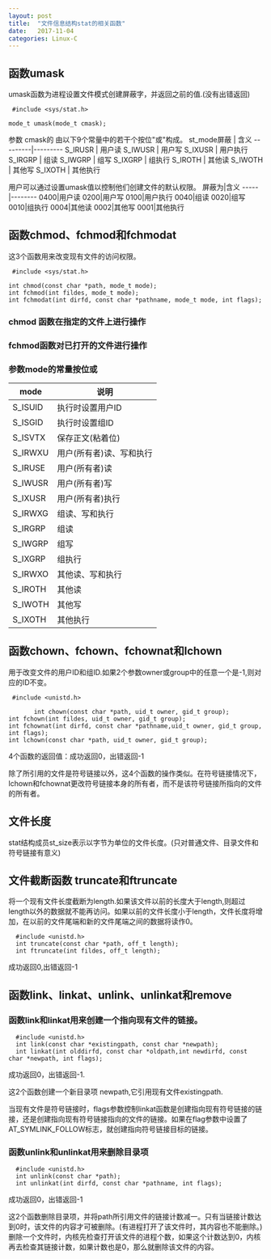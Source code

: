 ```yaml
---
layout: post
title:  "文件信息结构stat的相关函数"
date:   2017-11-04
categories: Linux-C
---
```

## 函数umask
umask函数为进程设置文件模式创建屏蔽字，并返回之前的值.(没有出错返回)
```
 #include <sys/stat.h>

mode_t umask(mode_t cmask);
```
参数 cmask的 由以下9个常量中的若干个按位"或"构成。
st_mode屏蔽   |    含义 
---------|---------
 S_IRUSR    |  用户读
 S_IWUSR    |   用户写
S_IXUSR     |   用户执行
S_IRGRP     |    组读
S_IWGRP     |    组写
S_IXGRP     |    组执行
S_IROTH     |    其他读
S_IWOTH     |    其他写
S_IXOTH     |   其他执行

用户可以通过设置umask值以控制他们创建文件的默认权限。
屏蔽为|含义
-----|--------
0400|用户读
0200|用户写
0100|用户执行
0040|组读
0020|组写
0010|组执行
0004|其他读
0002|其他写
0001|其他执行
## 函数chmod、fchmod和fchmodat
这3个函数用来改变现有文件的访问权限。
```
 #include <sys/stat.h>

int chmod(const char *path, mode_t mode);
int fchmod(int fildes, mode_t mode);
int fchmodat(int dirfd, const char *pathname, mode_t mode, int flags);
```
### chmod 函数在指定的文件上进行操作
### fchmod函数对已打开的文件进行操作
### 参数mode的常量按位或
mode|说明
----|-----
S_ISUID|执行时设置用户ID
S_ISGID|执行时设置组ID
S_ISVTX|保存正文(粘着位)
S_IRWXU|用户(所有者)读、写和执行
S_IRUSE|用户(所有者)读
S_IWUSR|用户(所有者)写
S_IXUSR|用户(所有者)执行
S_IRWXG|组读、写和执行
S_IRGRP|组读
S_IWGRP|组写
S_IXGRP|组执行
S_IRWXO|其他读、写和执行
S_IROTH|其他读
S_IWOTH|其他写
S_IXOTH|其他执行
## 函数chown、fchown、fchownat和lchown
用于改变文件的用户ID和组ID.如果2个参数owner或group中的任意一个是-1,则对应的ID不变。
```
 #include <unistd.h>

       int chown(const char *path, uid_t owner, gid_t group);
int fchown(int fildes, uid_t owner, gid_t group);
int fchownat(int dirfd, const char *pathname,uid_t owner, gid_t group, int flags);
int lchown(const char *path, uid_t owner, gid_t group);

```
4个函数的返回值：成功返回0，出错返回-1

除了所引用的文件是符号链接以外，这4个函数的操作类似。在符号链接情况下，lchown和fchownat更改符号链接本身的所有者，而不是该符号链接所指向的文件的所有者。
## 文件长度
stat结构成员st_size表示以字节为单位的文件长度。(只对普通文件、目录文件和符号链接有意义)
## 文件截断函数 truncate和ftruncate
将一个现有文件长度截断为length.如果该文件以前的长度大于length,则超过length以外的数据就不能再访问。如果以前的文件长度小于length，文件长度将增加，在以前的文件尾端和新的文件尾端之间的数据将读作0。
```
  #include <unistd.h>
  int truncate(const char *path, off_t length);
  int ftruncate(int fildes, off_t length);
```
成功返回0,出错返回-1
## 函数link、linkat、unlink、unlinkat和remove
### 函数link和linkat用来创建一个指向现有文件的链接。
```
  #include <unistd.h>
  int link(const char *existingpath, const char *newpath);
  int linkat(int olddirfd, const char *oldpath,int newdirfd, const char *newpath, int flags);
```
成功返回0，出错返回-1.

这2个函数创建一个新目录项 newpath,它引用现有文件existingpath.

当现有文件是符号链接时，flags参数控制linkat函数是创建指向现有符号链接的链接，还是创建指向现有符号链接指向的文件的链接。如果在flag参数中设置了AT_SYMLINK_FOLLOW标志，就创建指向符号链接目标的链接。

### 函数unlink和unlinkat用来删除目录项
```
  #include <unistd.h>
  int unlink(const char *path);
  int unlinkat(int dirfd, const char *pathname, int flags);

```
成功返回0，出错返回-1

这2个函数删除目录项，并将path所引用文件的链接计数减一。只有当链接计数达到0时，该文件的内容才可被删除。(有进程打开了该文件时，其内容也不能删除。)删除一个文件时，内核先检查打开该文件的进程个数，如果这个计数达到0，内核再去检查其链接计数，如果计数也是0，那么就删除该文件的内容。